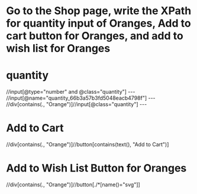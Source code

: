 # Go to the Shop page, write the XPath for quantity input of Oranges, Add to cart button for Oranges, and add to wish list for Oranges

# quantity
//input[@type="number" and @class="quantity"]  ---
//input[@name="quantity_66b3a57b3fd5048eacb4798f"] ---
//div[contains(., "Orange")]//input[@class="quantity"] ---


# Add to Cart
//div[contains(., "Orange")]//button[contains(text(), "Add to Cart")]


# Add to Wish List Button for Oranges
//div[contains(., "Orange")]//button[./*[name()="svg"]]

